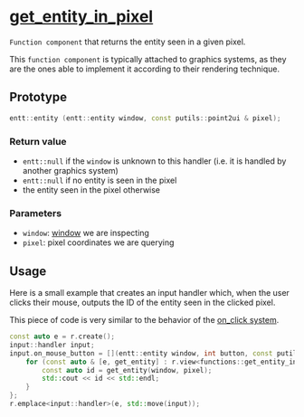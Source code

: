 # [get_entity_in_pixel](get_entity_in_pixel.hpp)

`Function component` that returns the entity seen in a given pixel.

This `function component` is typically attached to graphics systems, as they are the ones able to implement it according to their rendering technique.

## Prototype

```cpp
entt::entity (entt::entity window, const putils::point2ui & pixel);
```

### Return value

* `entt::null` if the `window` is unknown to this handler (i.e. it is handled by another graphics system)
* `entt::null` if no entity is seen in the pixel
* the entity seen in the pixel otherwise

### Parameters

* `window`: [window](../data/window.md) we are inspecting
* `pixel`: pixel coordinates we are querying

## Usage

Here is a small example that creates an input handler which, when the user clicks their mouse, outputs the ID of the entity seen in the clicked pixel.

This piece of code is very similar to the behavior of the [on_click system](../on_click/systems/on_click.md).

```cpp
const auto e = r.create();
input::handler input;
input.on_mouse_button = [](entt::entity window, int button, const putils::point2f & pixel, bool pressed) {
    for (const auto & [e, get_entity] : r.view<functions::get_entity_in_pixel>().each()) {
        const auto id = get_entity(window, pixel);
        std::cout << id << std::endl;
    }
};
r.emplace<input::handler>(e, std::move(input));
```